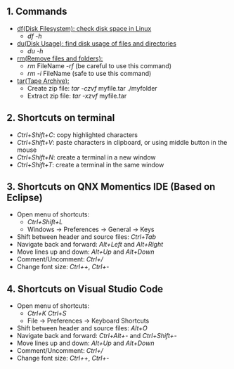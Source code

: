 ## 1. Commands
* [df(Disk Filesystem): check disk space in Linux](https://www.tecmint.com/how-to-check-disk-space-in-linux/)
   * *df -h*
* [du(Disk Usage): find disk usage of files and directories](https://www.tecmint.com/check-linux-disk-usage-of-files-and-directories/)
   * _du -h_
* [rm(Remove files and folders):](https://www.tecmint.com/linux-rm-command-examples/)
  * _rm_ FileName _-rf_ (be careful to use this command)
  * _rm -i_ FileName (safe to use this command)
* [tar(Tape Archive):](https://www.interserver.net/tips/kb/use-tar-command-linux-examples/)
  * Create zip file: _tar -czvf_ myfile.tar ./myfolder
  * Extract zip file: _tar -xzvf_ myfile.tar
## 2. Shortcuts on terminal
* _Ctrl+Shift+C_: copy highlighted characters
* _Ctrl+Shift+V_: paste characters in clipboard, or using middle button in the mouse
* _Ctrl+Shift+N_: create a terminal in a new window
* _Ctrl+Shift+T_: create a terminal in the same window
## 3. Shortcuts on QNX Momentics IDE (Based on Eclipse)
* Open menu of shortcuts:
  * _Ctrl+Shift+L_
  * Windows -> Preferences -> General -> Keys
* Shift between header and source files: _Ctrl+Tab_
* Navigate back and forward: _Alt+Left_ and _Alt+Right_
* Move lines up and down: _Alt+Up_ and _Alt+Down_ 
* Comment/Uncomment: _Ctrl+/_
* Change font size: _Ctrl++_, _Ctrl+-_
## 4. Shortcuts on Visual Studio Code
* Open menu of shortcuts:
  * _Ctrl+K_ _Ctrl+S_
  * File -> Preferences -> Keyboard Shortcuts
* Shift between header and source files: _Alt+O_
* Navigate back and forward: _Ctrl+Alt+-_ and _Ctrl+Shift+-_
* Move lines up and down: _Alt+Up_ and _Alt+Down_ 
* Comment/Uncomment: _Ctrl+/_
* Change font size: _Ctrl++_, _Ctrl+-_
